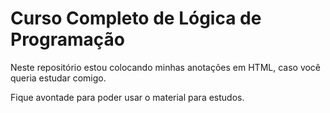 # Curso Completo de Lógica de Programação

Neste repositório estou colocando minhas anotações em HTML, caso você queria estudar comigo. 

Fique avontade para poder usar o material para estudos.


